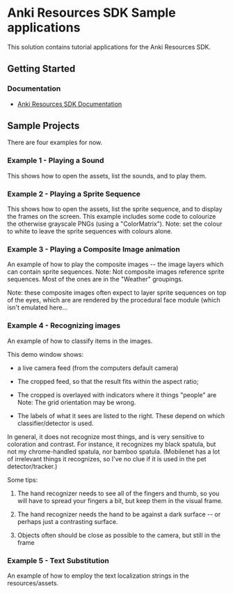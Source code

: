 # Anki Resources SDK Sample applications

This solution contains tutorial applications for the Anki Resources SDK.

## Getting Started

### Documentation

* [Anki Resources SDK Documentation](https://randym32.github.io/Anki.Resources.SDK/)


## Sample Projects

There are four examples for now.

### Example 1 - Playing a Sound

This shows how to open the assets, list the sounds, and to play them.

### Example 2 - Playing a Sprite Sequence

This shows how to open the assets, list the sprite sequence, and to display the
frames on the screen.  This example includes some code to colourize the otherwise
grayscale PNGs (using a "ColorMatrix").  Note: set the colour to white to leave the
sprite sequences with colours alone.

### Example 3 - Playing a Composite Image animation

An example of how to play the composite images -- the image layers which can
contain sprite sequences.  Note: Not composite images reference sprite sequences.
Most of the ones are in the "Weather" groupings.

Note: these composite images often expect to layer sprite sequences on top of
the eyes, which are are rendered by the procedural face module (which isn't
emulated here...

### Example 4 - Recognizing images

An example of how to classify items in the images.

This demo window shows:
   * a live camera feed (from the computers default camera)
   * The cropped feed, so that the result fits within the aspect ratio;
   * The cropped is overlayed with indicators where it things "people" are
     Note: The grid orientation may be wrong.
   
   * The labels of what it sees are listed to the right.  These depend
     on which classifier/detector is used.
 
In general, it does not recognize most things, and is very sensitive to
coloration and contrast.  For instance, it recognizes my black spatula,
but not my chrome-handled spatula, nor bamboo spatula.  (Mobilenet has a
lot of irrelevant things it recognizes, so I've no clue if it is used in
the pet detector/tracker.)

Some tips:
   1. The hand recognizer needs to see all of the fingers and thumb, so you
      will have to spread your fingers a bit, but keep them in the visual
      frame.

  2. The hand recognizer needs the hand to be against a dark surface --
     or perhaps just a contrasting surface.
 
  3. Objects often should be close as possible to the camera, but still in the frame


### Example 5 - Text Substitution

An example of how to employ the text localization strings in the resources/assets.
